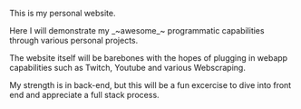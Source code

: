 This is my personal website.

Here I will demonstrate my \_~awesome\_~ programmatic capabilities through various personal projects.

The website itself will be barebones with the hopes of plugging in webapp capabilities such as Twitch, Youtube and various Webscraping.

My strength is in back-end, but this will be a fun excercise to dive into front end and appreciate a full stack process.
